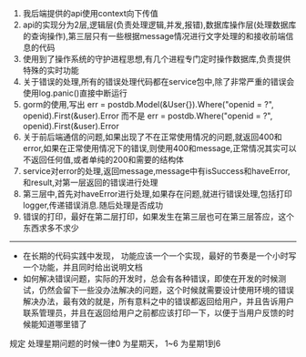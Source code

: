 1. 我后端提供的api使用context向下传值
2. api的实现分为2层,逻辑层(负责处理逻辑,并发,报错),数据库操作层(处理数据库的查询操作),第三层只有一些根据message情况进行文字处理的和接收前端信息的代码
3. 使用到了操作系统的守护进程思想,有几个进程专门定时操作数据库,负责提供特殊的实时功能
4. 关于错误的处理,所有的错误处理代码都在service包中,除了非常严重的错误会使用log.panic()直接中断运行
5. gorm的使用,写出    err = postdb.Model(&User{}).Where("openid = ?", openid).First(&user).Error
   而不是    err = postdb.Where("openid = ?", openid).First(&user).Error
6. 关于前后端通信的问题,如果出现了不在正常使用情况的问题,就返回400和error,如果在正常使用情况下的错误,则使用400和message,正常情况其实可以不返回任何值,或者单纯的200和需要的结构体
7. service对error的处理,返回message,message中有isSuccess和haveError,和result,对第一层返回的错误进行处理
8. 第三层中,首先对haveError进行处理,如果存在问题,就进行错误处理,包括打印logger,传递错误消息.随后处理是否成功
9. 错误的打印，最好在第二层打印，如果发生在第三层也可在第三层答应，这个东西求多不求少

----

- 在长期的代码实践中发现， 功能应该一个一个实现，最好的节奏是一个小时写一个功能，并且同时给出说明文档
- 如何解决错误问题，实际的开发时，总会有各种错误，即使在开发的时候测试，仍然会留下一些没办法解决的问题，这个时候就需要设计使用环境的错误解决办法，最有效的就是，所有意料之中的错误都返回给用户，并且告诉用户联系管理员，并且在返回给用户之前都应该打印一下，以便于当用户反馈的时候能知道哪里错了

规定 处理星期问题的时候一律0 为星期天， 1~6 为星期1到6